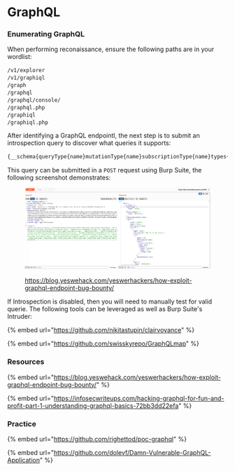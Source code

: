 # GraphQL

### Enumerating GraphQL

When performing reconaissance, ensure the following paths are in your wordlist:

```bash
/v1/explorer
/v1/graphiql
/graph
/graphql
/graphql/console/
/graphql.php
/graphiql
/graphiql.php
```

After identifying a GraphQL endpointl, the next step is to submit an introspection query to discover what queries it supports:

```graphql
{__schema{queryType{name}mutationType{name}subscriptionType{name}types{...FullType}directives{name description locations args{...InputValue}}}}fragment FullType on __Type{kind name description fields(includeDeprecated:true){name description args{...InputValue}type{...TypeRef}isDeprecated deprecationReason}inputFields{...InputValue}interfaces{...TypeRef}enumValues(includeDeprecated:true){name description isDeprecated deprecationReason}possibleTypes{...TypeRef}}fragment InputValue on __InputValue{name description type{...TypeRef}defaultValue}fragment TypeRef on __Type{kind name ofType{kind name ofType{kind name ofType{kind name ofType{kind name ofType{kind name ofType{kind name ofType{kind name}}}}}}}}
```

This query can be submitted in a `POST` request using Burp Suite, the following screenshot demonstrates:

<figure><img src="../../.gitbook/assets/image (3).png" alt=""><figcaption><p><a href="https://blog.yeswehack.com/yeswerhackers/how-exploit-graphql-endpoint-bug-bounty/">https://blog.yeswehack.com/yeswerhackers/how-exploit-graphql-endpoint-bug-bounty/</a></p></figcaption></figure>

If Introspection is disabled, then you will need to manually test for valid querie. The following tools can be leveraged as well as Burp Suite's Intruder:

{% embed url="https://github.com/nikitastupin/clairvoyance" %}

{% embed url="https://github.com/swisskyrepo/GraphQLmap" %}

### Resources

{% embed url="https://blog.yeswehack.com/yeswerhackers/how-exploit-graphql-endpoint-bug-bounty/" %}

{% embed url="https://infosecwriteups.com/hacking-graphql-for-fun-and-profit-part-1-understanding-graphql-basics-72bb3dd22efa" %}

### Practice

{% embed url="https://github.com/righettod/poc-graphql" %}

{% embed url="https://github.com/dolevf/Damn-Vulnerable-GraphQL-Application" %}
